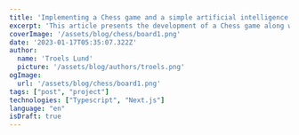 ```yaml
---
title: 'Implementing a Chess game and a simple artificial intelligence - Part 1'
excerpt: 'This article presents the development of a Chess game along with its user interface. Subsequent will part 2 concentrate on the implementation of an artificial intelligence capable of playing Chess.'
coverImage: '/assets/blog/chess/board1.png'
date: '2023-01-17T05:35:07.322Z'
author:
  name: 'Troels Lund'
  picture: '/assets/blog/authors/troels.png'
ogImage:
  url: '/assets/blog/chess/board1.png'
tags: ["post", "project"]
technologies: ["Typescript", "Next.js"]
language: "en"
isDraft: true
---
```


